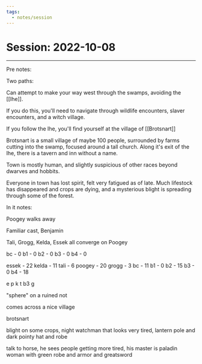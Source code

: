 ```yaml
---
tags:
  - notes/session
---
```


# Session: 2022-10-08
___

Pre notes:

Two paths:

Can attempt to make your way west through the swamps, avoiding the [[Ihe]].

If you do this, you'll need to navigate through wildlife encounters, slaver encounters, and a witch village.

If you follow the Ihe, you'll find yourself at the village of [[Brotsnart]]

Brotsnart is a small village of maybe 100 people, surrounded by farms cutting into the swamp, focused around a tall church. Along it's exit of the Ihe, there is a tavern and inn without a name.

Town is mostly human, and slightly suspicious of other races beyond dwarves and hobbits.

Everyone in town has lost spirit, felt very fatigued as of late. Much lifestock has disappeared and crops are dying, and a mysterious blight is spreading through some of the forest.

In it notes:

Poogey walks away

Familiar cast, Benjamin

Tali, Grogg, Kelda, Essek all converge on Poogey


bc - 0
b1 - 0
b2 - 0
b3 - 0
b4 - 0

essek - 22
kelda - 11
tali - 6
poogey - 20
grogg - 3
bc - 11
b1 - 0
b2 - 15
b3 - 0
b4 - 18

e
p
k
t
b3
g

"sphere" on a ruined not

comes across a nice village

brotsnart

blight on some crops, night watchman that looks very tired, lantern pole and dark pointy hat and robe

talk to horse, he sees people getting more tired, his master is paladin woman with green robe and armor and greatsword